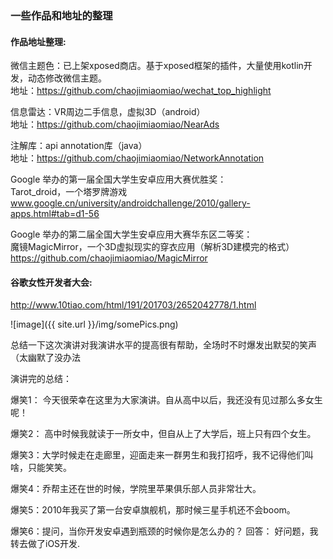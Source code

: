 ### 一些作品和地址的整理

#### 作品地址整理:  
微信主题色：已上架xposed商店。基于xposed框架的插件，大量使用kotlin开发，动态修改微信主题。  
地址：https://github.com/chaojimiaomiao/wechat_top_highlight

信息雷达：VR周边二手信息，虚拟3D（android）  
地址：https://github.com/chaojimiaomiao/NearAds

注解库：api annotation库（java）  
地址：https://github.com/chaojimiaomiao/NetworkAnnotation

Google 举办的第一届全国大学生安卓应用大赛优胜奖：  
Tarot_droid，一个塔罗牌游戏  
www.google.cn/university/androidchallenge/2010/gallery-apps.html#tab=d1-56

Google 举办的第二届全国大学生安卓应用大赛华东区二等奖：  
魔镜MagicMirror，一个3D虚拟现实的穿衣应用（解析3D建模完的格式）
https://github.com/chaojimiaomiao/MagicMirror


#### 谷歌女性开发者大会:  
http://www.10tiao.com/html/191/201703/2652042778/1.html

![image]({{ site.url }}/img/somePics.png)

总结一下这次演讲对我演讲水平的提高很有帮助，全场时不时爆发出默契的笑声（太幽默了没办法

演讲完的总结：

爆笑1： 今天很荣幸在这里为大家演讲。自从高中以后，我还没有见过那么多女生呢！

爆笑2： 高中时候我就读于一所女中，但自从上了大学后，班上只有四个女生。

爆笑3：大学时候走在走廊里，迎面走来一群男生和我打招呼，我不记得他们叫啥，只能笑笑。

爆笑4：乔帮主还在世的时候，学院里苹果俱乐部人员非常壮大。

爆笑5：2010年我买了第一台安卓旗舰机，那时候三星手机还不会boom。

爆笑6：提问，当你开发安卓遇到瓶颈的时候你是怎么办的？
	   回答：	好问题，我转去做了iOS开发.
	   

